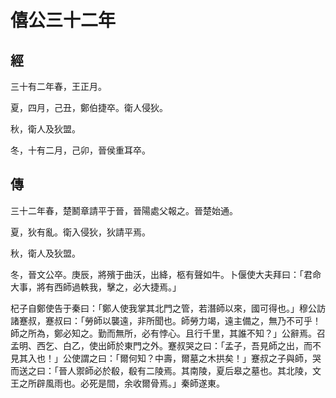 # 僖公三十二年
## 經

三十有二年春，王正月。

夏，四月，己丑，鄭伯捷卒。衛人侵狄。

秋，衛人及狄盟。

冬，十有二月，己卯，晉侯重耳卒。

## 傳

三十二年春，楚鬭章請平于晉，晉陽處父報之。晉楚始通。

夏，狄有亂。衛入侵狄，狄請平焉。

秋，衛人及狄盟。

冬，晉文公卒。庚辰，將殯于曲沃，出絳，柩有聲如牛。卜偃使大夫拜曰：「君命大事，將有西師過軼我，擊之，必大捷焉。」

杞子自鄭使告于秦曰：「鄭人使我掌其北門之管，若潛師以來，國可得也。」穆公訪諸蹇叔，蹇叔曰：「勞師以襲遠，非所聞也。師勞力竭，遠主備之，無乃不可乎！師之所為，鄭必知之。勤而無所，必有悖心。且行千里，其誰不知？」公辭焉。召孟明、西乞、白乙，使出師於東門之外。蹇叔哭之曰：「孟子，吾見師之出，而不見其入也！」公使謂之曰：「爾何知？中壽，爾墓之木拱矣！」蹇叔之子與師，哭而送之曰：「晉人禦師必於殽，殽有二陵焉。其南陵，夏后皋之墓也。其北陵，文王之所辟風雨也。必死是間，余收爾骨焉。」秦師遂東。

